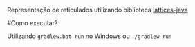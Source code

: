 

Representação de reticulados utilizando biblioteca [lattices-java](https://github.com/thegalactic/java-lattices)


#Como executar?

Utilizando `gradlew.bat run` no Windows ou `./gradlew run`
